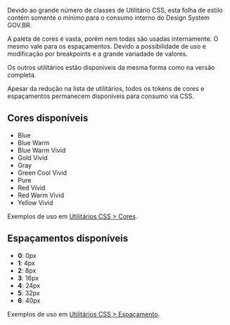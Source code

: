 Devido ao grande número de classes de Utilitário CSS, esta folha de estilo contém somente o mínimo para o consumo interno do Design System GOV.BR.

A paleta de cores é vasta, porém nem todas são usadas internamente. O mesmo vale para os espaçamentos. Devido a possibilidade de uso e modificação por breakpoints e a grande variadade de valores.

Os outros utilitários estão disponíveis da mesma forma como na versão completa.

Apesar da redução na lista de utilitários, todos os tokens de cores e espaçamentos permanecem disponíveis para consumo via CSS.

## Cores disponíveis

- Blue
- Blue Warm
- Blue Warm Vivid
- Gold Vivid
- Gray
- Green Cool Vivid
- Pure
- Red Vivid
- Red Warm Vivid
- Yellow Vivid

Exemplos de uso em [Utilitários CSS > Cores](/utilities-css/cores).

## Espaçamentos disponíveis

- **0**: 0px
- **1**: 4px
- **2**: 8px
- **3**: 16px
- **4**: 24px
- **5**: 32px
- **6**: 40px

Exemplos de uso em [Utilitários CSS > Espaçamento](/utilities-css/espacamento).
